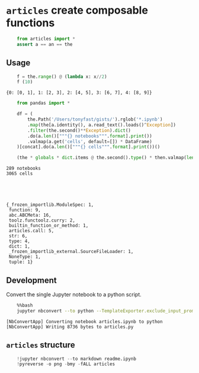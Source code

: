 
# `articles` create composable functions



```python
    from articles import *    
    assert a == an == the
```

## Usage


```python
    f = the.range() @ (lambda x: x//2)
    f (10)
```




    {0: [0, 1], 1: [2, 3], 2: [4, 5], 3: [6, 7], 4: [8, 9]}




```python
    from pandas import *

    df = (
        the.Path('/Users/tonyfast/gists/').rglob('*.ipynb')
        .map(the[a.identity(), a.read_text().loads()^Exception])
        .filter(the.second()**Exception).dict()
        .do(a.len()["""{} notebooks""".format].print())
        .valmap(a.get('cells', default=[]) * DataFrame)
    )[concat].do(a.len()["""{} cells""".format].print())()

    (the * globals * dict.items @ the.second().type() * then.valmap(len))()
```

    289 notebooks
    3065 cells





    {_frozen_importlib.ModuleSpec: 1,
     function: 9,
     abc.ABCMeta: 16,
     toolz.functoolz.curry: 2,
     builtin_function_or_method: 1,
     articles.call: 5,
     str: 6,
     type: 4,
     dict: 1,
     _frozen_importlib_external.SourceFileLoader: 1,
     NoneType: 1,
     tuple: 1}



## Development

Convert the single Jupyter notebook to a python script.


```bash
    %%bash 
    jupyter nbconvert --to python --TemplateExporter.exclude_input_prompt=True articles.ipynb
```

    [NbConvertApp] Converting notebook articles.ipynb to python
    [NbConvertApp] Writing 8736 bytes to articles.py


## `articles` structure




```python
    !jupyter nbconvert --to markdown readme.ipynb
    !pyreverse -o png -bmy -fALL articles
```


```python

```

